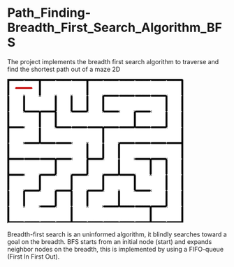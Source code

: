 # Path_Finding-Breadth_First_Search_Algorithm_BFS

The project implements the breadth first search algorithm to traverse and find the shortest path out of a maze 2D

![](E8gB.gif)


Breadth-first search is an uninformed algorithm, it blindly searches toward a goal on the breadth. BFS starts from an initial node (start) and expands neighbor nodes on the breadth, this is implemented by using a FIFO-queue (First In First Out).
